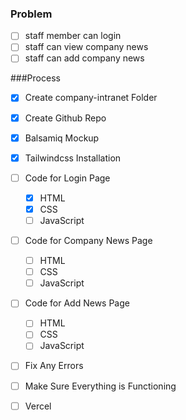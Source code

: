 ### Problem
- [ ] staff member can login
- [ ] staff can view company news
- [ ] staff can add company news

###Process
- [x] Create company-intranet Folder
- [x] Create Github Repo
- [X] Balsamiq Mockup
- [x] Tailwindcss Installation
- [ ] Code for Login Page
  - [x] HTML
  - [x] CSS
  - [ ] JavaScript
- [ ] Code for Company News Page
  - [ ] HTML
  - [ ] CSS
  - [ ] JavaScript
- [ ] Code for Add News Page
  - [ ] HTML
  - [ ] CSS
  - [ ] JavaScript
- [ ] Fix Any Errors
- [ ] Make Sure Everything is Functioning
- [ ] Vercel





